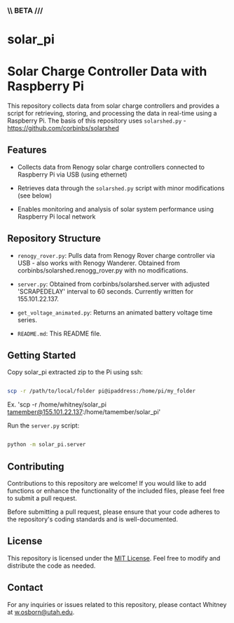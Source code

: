 ### \\\ BETA /// 


# solar_pi



# Solar Charge Controller Data with Raspberry Pi

This repository collects data from solar charge controllers and provides a script for retrieving, storing, and processing the data in real-time using a Raspberry Pi. The basis of this repository uses `solarshed.py` - https://github.com/corbinbs/solarshed


## Features

- Collects data from Renogy solar charge controllers connected to Raspberry Pi via USB (using ethernet)

- Retrieves data through the `solarshed.py` script with minor modifications (see below)

- Enables monitoring and analysis of solar system performance using Raspberry Pi local network

## Repository Structure

- `renogy_rover.py`: Pulls data from Renogy Rover charge controller via USB - also works with Renogy Wanderer. Obtained from corbinbs/solarshed.renogg_rover.py with no modifications.

- `server.py`: Obtained from corbinbs/solarshed.server with adjusted 'SCRAPEDELAY' interval to 60 seconds. Currently written for 155.101.22.137.

- `get_voltage_animated.py`: Returns an animated battery voltage time series.

- `README.md`: This README file.


## Getting Started

Copy solar_pi extracted zip to the Pi using ssh:

```bash

scp -r /path/to/local/folder pi@ipaddress:/home/pi/my_folder

```
Ex. 'scp -r /home/whitney/solar_pi tamember@155.101.22.137:/home/tamember/solar_pi'



Run the `server.py` script:

```bash

python -m solar_pi.server

```

   

## Contributing

Contributions to this repository are welcome! If you would like to add functions or enhance the functionality of the included files, please feel free to submit a pull request.

Before submitting a pull request, please ensure that your code adheres to the repository's coding standards and is well-documented.

## License

This repository is licensed under the [MIT License](LICENSE). Feel free to modify and distribute the code as needed.

## Contact

For any inquiries or issues related to this repository, please contact Whitney at [w.osborn@utah.edu](mailto:w.osborn@utah.edu).
